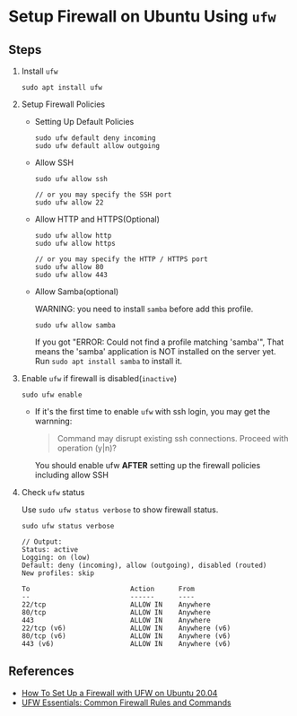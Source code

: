# Setup Firewall on Ubuntu Using `ufw`

## Steps
1. Install `ufw`

   ```
   sudo apt install ufw
   ```
2. Setup Firewall Policies

   * Setting Up Default Policies

     ```
     sudo ufw default deny incoming
     sudo ufw default allow outgoing
     ```

   * Allow SSH

     ```
     sudo ufw allow ssh

     // or you may specify the SSH port
     sudo ufw allow 22
     ```

   * Allow HTTP and HTTPS(Optional)

     ```
     sudo ufw allow http
     sudo ufw allow https

     // or you may specify the HTTP / HTTPS port
     sudo ufw allow 80
     sudo ufw allow 443 
     ```

   * Allow Samba(optional)

     WARNING: you need to install `samba` before add this profile.

     ```
     sudo ufw allow samba
     ```

     If you got "ERROR: Could not find a profile matching 'samba'",
     That means the 'samba' application is NOT installed on the server yet.
     Run `sudo apt install samba` to install it.

3. Enable `ufw` if firewall is disabled(`inactive`)

   ```
   sudo ufw enable
   ```

   * If it's the first time to enable `ufw` with ssh login, you may get the warnning:

     > Command may disrupt existing ssh connections. Proceed with operation (y|n)?

     You should enable ufw **AFTER** setting up the firewall policies including allow SSH

4. Check `ufw` status

   Use `sudo ufw status verbose` to show firewall status.

   ```
   sudo ufw status verbose

   // Output:
   Status: active
   Logging: on (low)
   Default: deny (incoming), allow (outgoing), disabled (routed)
   New profiles: skip

   To                         Action      From
   --                         ------      ----
   22/tcp                     ALLOW IN    Anywhere                  
   80/tcp                     ALLOW IN    Anywhere                  
   443                        ALLOW IN    Anywhere                  
   22/tcp (v6)                ALLOW IN    Anywhere (v6)             
   80/tcp (v6)                ALLOW IN    Anywhere (v6)             
   443 (v6)                   ALLOW IN    Anywhere (v6)  
   ```

## References
* [How To Set Up a Firewall with UFW on Ubuntu 20.04](https://www.digitalocean.com/community/tutorials/how-to-set-up-a-firewall-with-ufw-on-ubuntu-20-04)
* [UFW Essentials: Common Firewall Rules and Commands](https://www.digitalocean.com/community/tutorials/ufw-essentials-common-firewall-rules-and-commands)
